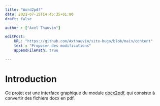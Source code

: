 ```yaml
---
title: "Word2pdf"
date: 2021-07-15T14:45:35+01:00
draft: false

author : ["Axel Thauvin"]

editPost:
    URL: "https://github.com/Axthauvin/site-hugo/blob/main/content"
    text : "Proposer des modifications"
    appendFilePath: true

---
```


# Introduction

Ce projet est une interface graphique du module [docx2pdf](https://pypi.org/project/docx2pdf/), qui consiste à convertir des fichiers docx en pdf.
